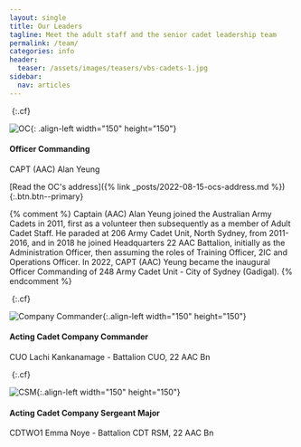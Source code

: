 ```yaml
---
layout: single
title: Our Leaders
tagline: Meet the adult staff and the senior cadet leadership team
permalink: /team/
categories: info
header:
  teaser: /assets/images/teasers/vbs-cadets-1.jpg
sidebar:
  nav: articles
---
```


&nbsp;{:.cf}

![OC]({{"/assets/images/profiles/capt-aac-ay.jpg"|absolute_url}}){: .align-left width="150" height="150"}

#### Officer Commanding 

CAPT (AAC) Alan Yeung 

[Read the OC's address]({% link _posts/2022-08-15-ocs-address.md %}){:.btn.btn--primary}

{% comment %}
Captain (AAC) Alan Yeung joined the Australian Army Cadets in 2011, first as a volunteer then subsequently as a member of Adult Cadet Staff. He paraded at 206 Army Cadet Unit, North Sydney, from 2011-2016, and in 2018 he joined Headquarters 22 AAC Battalion, initially as the Administration Officer, then assuming the roles of Training Officer, 2IC and Operations Officer. In 2022, CAPT (AAC) Yeung became the inaugural Officer Commanding of 248 Army Cadet Unit - City of Sydney (Gadigal). 
{% endcomment %}

&nbsp;{:.cf}

![Company Commander]({{"/assets/images/profiles/cuo-lk.jpg"|absolute_url}}){:.align-left width="150" height="150"}

#### Acting Cadet Company Commander

CUO Lachi Kankanamage - Battalion CUO, 22 AAC Bn 

&nbsp;{:.cf}

![CSM]({{"/assets/images/profiles/cdtwo1-en.jpg"|absolute_url}}){:.align-left width="150" height="150"}

#### Acting Cadet Company Sergeant Major

CDTWO1 Emma Noye - Battalion CDT RSM, 22 AAC Bn